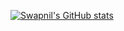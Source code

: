 [![Swapnil's GitHub stats](https://github-readme-stats.vercel.app/api?username=swapnilsrivastava98)](https://github.com/swapnilsrivastava98)
